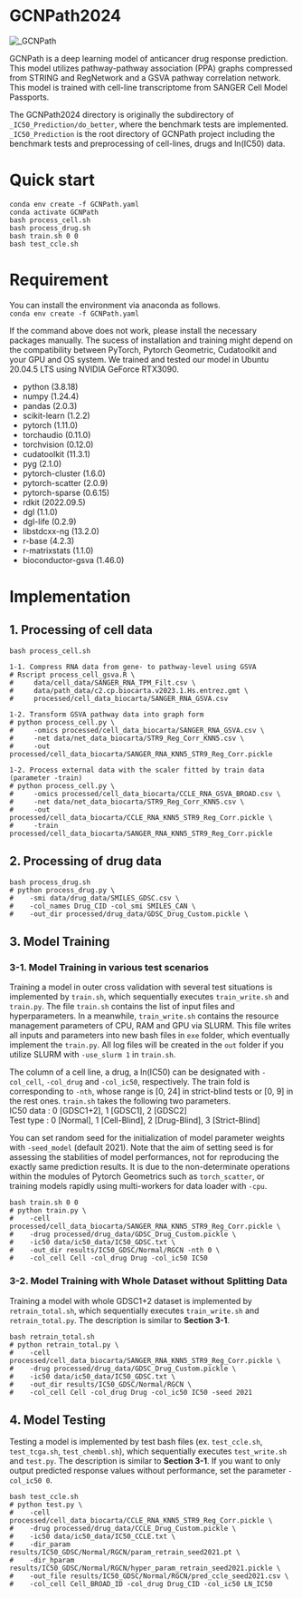 # GCNPath2024

![_GCNPath](https://github.com/user-attachments/assets/15a24078-e7c7-429b-80a1-3a99ac64f361)

GCNPath is a deep learning model of anticancer drug response prediction. This model utilizes pathway-pathway association (PPA) graphs compressed from STRING and RegNetwork and a GSVA pathway correlation network. This model is trained with cell-line transcriptome from SANGER Cell Model Passports.

The GCNPath2024 directory is originally the subdirectory of ```_IC50_Prediction/do_better```, where the benchmark tests are implemented. ```_IC50_Prediction``` is the root directory of GCNPath project including the benchmark tests and preprocessing of cell-lines, drugs and ln(IC50) data.


# Quick start
```
conda env create -f GCNPath.yaml
conda activate GCNPath
bash process_cell.sh
bash process_drug.sh
bash train.sh 0 0
bash test_ccle.sh
```

# Requirement
You can install the environment via anaconda as follows.  
```conda env create -f GCNPath.yaml```

If the command above does not work, please install the necessary packages manually. The sucess of installation and training might depend on the compatibility between PyTorch, Pytorch Geometric, Cudatoolkit and your GPU and OS system. We trained and tested our model in Ubuntu 20.04.5 LTS using NVIDIA GeForce RTX3090.

* python (3.8.18)
* numpy (1.24.4)
* pandas (2.0.3)
* scikit-learn (1.2.2)
* pytorch (1.11.0)
* torchaudio (0.11.0)
* torchvision (0.12.0)
* cudatoolkit (11.3.1)
* pyg (2.1.0)
* pytorch-cluster (1.6.0)
* pytorch-scatter (2.0.9)
* pytorch-sparse (0.6.15)
* rdkit (2022.09.5)
* dgl (1.1.0)
* dgl-life (0.2.9)
* libstdcxx-ng (13.2.0)
* r-base (4.2.3)
* r-matrixstats (1.1.0)
* bioconductor-gsva (1.46.0)

# Implementation

## 1. Processing of cell data
```
bash process_cell.sh

1-1. Compress RNA data from gene- to pathway-level using GSVA
# Rscript process_cell_gsva.R \
#     data/cell_data/SANGER_RNA_TPM_Filt.csv \
#     data/path_data/c2.cp.biocarta.v2023.1.Hs.entrez.gmt \
#     processed/cell_data_biocarta/SANGER_RNA_GSVA.csv

1-2. Transform GSVA pathway data into graph form
# python process_cell.py \
#     -omics processed/cell_data_biocarta/SANGER_RNA_GSVA.csv \
#     -net data/net_data_biocarta/STR9_Reg_Corr_KNN5.csv \
#     -out processed/cell_data_biocarta/SANGER_RNA_KNN5_STR9_Reg_Corr.pickle

1-2. Process external data with the scaler fitted by train data (parameter -train)
# python process_cell.py \
#     -omics processed/cell_data_biocarta/CCLE_RNA_GSVA_BROAD.csv \
#     -net data/net_data_biocarta/STR9_Reg_Corr_KNN5.csv \
#     -out processed/cell_data_biocarta/CCLE_RNA_KNN5_STR9_Reg_Corr.pickle \
#     -train processed/cell_data_biocarta/SANGER_RNA_KNN5_STR9_Reg_Corr.pickle
```

## 2. Processing of drug data
```
bash process_drug.sh
# python process_drug.py \
#    -smi data/drug_data/SMILES_GDSC.csv \
#    -col_names Drug_CID -col_smi SMILES_CAN \
#    -out_dir processed/drug_data/GDSC_Drug_Custom.pickle \
```

## 3. Model Training

### 3-1. Model Training in various test scenarios
Training a model in outer cross validation with several test situations is implemented by ```train.sh```, which sequentially executes ```train_write.sh``` and ```train.py```. The file ```train.sh``` contains the list of input files and hyperparameters. In a meanwhile, ```train_write.sh``` contains the resource management parameters of CPU, RAM and GPU via SLURM. This file writes all inputs and parameters into new bash files in ```exe``` folder, which eventually implement the ```train.py```. All log files will be created in the ```out``` folder if you utilize SLURM with ```-use_slurm 1``` in  ```train.sh```.

The column of a cell line, a drug, a ln(IC50) can be designated with ```-col_cell```, ```-col_drug``` and ```-col_ic50```, respectively. The train fold is corresponding to ```-nth```, whose range is [0, 24] in strict-blind tests or [0, 9] in the rest ones. ```train.sh``` takes the following two parameters.  
IC50 data : 0 [GDSC1+2], 1 [GDSC1], 2 [GDSC2]  
Test type : 0 [Normal], 1 [Cell-Blind], 2 [Drug-Blind], 3 [Strict-Blind]

You can set random seed for the initialization of model parameter weights with ```-seed_model``` (default 2021). Note that the aim of setting seed is for assessing the stabilities of model performances, not for reproducing the exactly same prediction results. It is due to the non-determinate operations within the modules of Pytorch Geometrics such as ```torch_scatter```, or training models rapidly using multi-workers for data loader with ```-cpu```.

```
bash train.sh 0 0
# python train.py \
#    -cell processed/cell_data_biocarta/SANGER_RNA_KNN5_STR9_Reg_Corr.pickle \
#    -drug processed/drug_data/GDSC_Drug_Custom.pickle \
#    -ic50 data/ic50_data/IC50_GDSC.txt \
#    -out_dir results/IC50_GDSC/Normal/RGCN -nth 0 \
#    -col_cell Cell -col_drug Drug -col_ic50 IC50
```

### 3-2. Model Training with Whole Dataset without Splitting Data
Training a model with whole GDSC1+2 dataset is implemented by ```retrain_total.sh```, which sequentially executes ```train_write.sh``` and ```retrain_total.py```. The description is similar to **Section 3-1**. 

```
bash retrain_total.sh
# python retrain_total.py \
#    -cell processed/cell_data_biocarta/SANGER_RNA_KNN5_STR9_Reg_Corr.pickle \
#    -drug processed/drug_data/GDSC_Drug_Custom.pickle \
#    -ic50 data/ic50_data/IC50_GDSC.txt \
#    -out_dir results/IC50_GDSC/Normal/RGCN \
#    -col_cell Cell -col_drug Drug -col_ic50 IC50 -seed 2021
```

## 4. Model Testing
Testing a model is implemented by test bash files (ex. ```test_ccle.sh```, ```test_tcga.sh```, ```test_chembl.sh```), which sequentially executes ```test_write.sh``` and ```test.py```. The description  is similar to **Section 3-1**. If you want to only output predicted response values without performance, set the parameter ```-col_ic50 0```.

```
bash test_ccle.sh
# python test.py \
#    -cell processed/cell_data_biocarta/CCLE_RNA_KNN5_STR9_Reg_Corr.pickle \
#    -drug processed/drug_data/CCLE_Drug_Custom.pickle \
#    -ic50 data/ic50_data/IC50_CCLE.txt \
#    -dir_param results/IC50_GDSC/Normal/RGCN/param_retrain_seed2021.pt \
#    -dir_hparam results/IC50_GDSC/Normal/RGCN/hyper_param_retrain_seed2021.pickle \
#    -out_file results/IC50_GDSC/Normal/RGCN/pred_ccle_seed2021.csv \
#    -col_cell Cell_BROAD_ID -col_drug Drug_CID -col_ic50 LN_IC50
```
